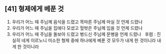 ## [41] 형제에게 베푼 것

1) 우리가 어느 때 주님께 음식을 드렸고 목마른 주님께 마실 것 언제 드렸나  
2) 우리가 어느 때 주님을 집에다 모셨고 헐벗은 주님께 입을 것 언제 드렸나  
3) 우리가 어느 때 주님을 돌보아 드렸고 병드신 주님께 문병을 언제 드렸나  
후렴 : 진실히 네게 이르노니 미소한 형제 중에 하나에게 베푼 것 모두가 내게 한 것이니라 내게 한 것이니라
